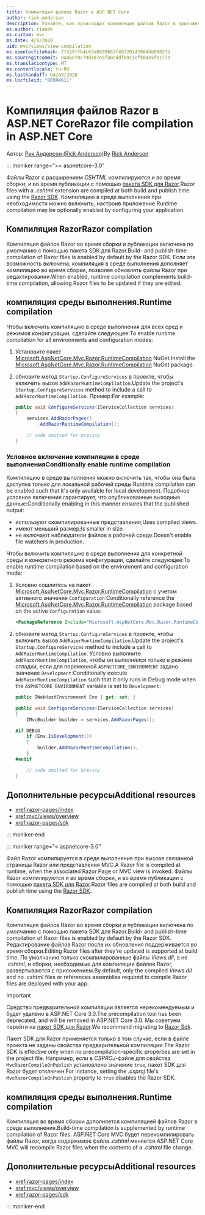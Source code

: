 ```yaml
---
title: Компиляция файлов Razor в ASP.NET Core
author: rick-anderson
description: Узнайте, как происходит компиляция файлов Razor в приложении ASP.NET Core.
ms.author: riande
ms.custom: mvc
ms.date: 4/8/2020
uid: mvc/views/view-compilation
ms.openlocfilehash: 7f329ffb4c63e8699663f49720145984bb8802fd
ms.sourcegitcommit: 9a46e78c79d167e5fa0cddf89c1ef584e5fe1779
ms.translationtype: MT
ms.contentlocale: ru-RU
ms.lasthandoff: 04/09/2020
ms.locfileid: "80994611"
---
```

# <a name="razor-file-compilation-in-aspnet-core"></a><span data-ttu-id="2f37b-103">Компиляция файлов Razor в ASP.NET Core</span><span class="sxs-lookup"><span data-stu-id="2f37b-103">Razor file compilation in ASP.NET Core</span></span>

<span data-ttu-id="2f37b-104">Автор: [Рик Андерсон (Rick Anderson)](https://twitter.com/RickAndMSFT)</span><span class="sxs-lookup"><span data-stu-id="2f37b-104">By [Rick Anderson](https://twitter.com/RickAndMSFT)</span></span>

::: moniker range=">= aspnetcore-3.0"

<span data-ttu-id="2f37b-105">Файлы Razor с расширением *CSHTML* компилируются и во время сборки, и во время публикации с помощью [пакета SDK для Razor](xref:razor-pages/sdk).</span><span class="sxs-lookup"><span data-stu-id="2f37b-105">Razor files with a *.cshtml* extension are compiled at both build and publish time using the [Razor SDK](xref:razor-pages/sdk).</span></span> <span data-ttu-id="2f37b-106">Компиляцию в среде выполнения при необходимости можно включить, настроив приложение.</span><span class="sxs-lookup"><span data-stu-id="2f37b-106">Runtime compilation may be optionally enabled by configuring your application.</span></span>

## <a name="razor-compilation"></a><span data-ttu-id="2f37b-107">Компиляция Razor</span><span class="sxs-lookup"><span data-stu-id="2f37b-107">Razor compilation</span></span>

<span data-ttu-id="2f37b-108">Компиляция файлов Razor во время сборки и публикации включена по умолчанию с помощью пакета SDK для Razor.</span><span class="sxs-lookup"><span data-stu-id="2f37b-108">Build- and publish-time compilation of Razor files is enabled by default by the Razor SDK.</span></span> <span data-ttu-id="2f37b-109">Если эта возможность включена, компиляция в среде выполнения дополняет компиляцию во время сборки, позволяя обновлять файлы Razor при редактировании.</span><span class="sxs-lookup"><span data-stu-id="2f37b-109">When enabled, runtime compilation complements build-time compilation, allowing Razor files to be updated if they are edited.</span></span>

## <a name="runtime-compilation"></a><span data-ttu-id="2f37b-110">компиляция среды выполнения.</span><span class="sxs-lookup"><span data-stu-id="2f37b-110">Runtime compilation</span></span>

<span data-ttu-id="2f37b-111">Чтобы включить компиляцию в среде выполнения для всех сред и режимов конфигурации, сделайте следующее:</span><span class="sxs-lookup"><span data-stu-id="2f37b-111">To enable runtime compilation for all environments and configuration modes:</span></span>

1. <span data-ttu-id="2f37b-112">Установите пакет [Microsoft.AspNetCore.Mvc.Razor.RuntimeCompilation](https://www.nuget.org/packages/Microsoft.AspNetCore.Mvc.Razor.RuntimeCompilation/) NuGet.</span><span class="sxs-lookup"><span data-stu-id="2f37b-112">Install the [Microsoft.AspNetCore.Mvc.Razor.RuntimeCompilation](https://www.nuget.org/packages/Microsoft.AspNetCore.Mvc.Razor.RuntimeCompilation/) NuGet package.</span></span>

1. <span data-ttu-id="2f37b-113">обновите метод `Startup.ConfigureServices` в проекте, чтобы включить вызов `AddRazorRuntimeCompilation`.</span><span class="sxs-lookup"><span data-stu-id="2f37b-113">Update the project's `Startup.ConfigureServices` method to include a call to `AddRazorRuntimeCompilation`.</span></span> <span data-ttu-id="2f37b-114">Пример:</span><span class="sxs-lookup"><span data-stu-id="2f37b-114">For example:</span></span>

    ```csharp
    public void ConfigureServices(IServiceCollection services)
    {
        services.AddRazorPages()
            .AddRazorRuntimeCompilation();

        // code omitted for brevity
    }
    ```

### <a name="conditionally-enable-runtime-compilation"></a><span data-ttu-id="2f37b-115">Условное включение компиляции в среде выполнения</span><span class="sxs-lookup"><span data-stu-id="2f37b-115">Conditionally enable runtime compilation</span></span>

<span data-ttu-id="2f37b-116">Компиляцию в среде выполнения можно включить так, чтобы она была доступна только для локальной рабочей среды.</span><span class="sxs-lookup"><span data-stu-id="2f37b-116">Runtime compilation can be enabled such that it's only available for local development.</span></span> <span data-ttu-id="2f37b-117">Подобное условное включение гарантирует, что опубликованные выходные данные:</span><span class="sxs-lookup"><span data-stu-id="2f37b-117">Conditionally enabling in this manner ensures that the published output:</span></span>

* <span data-ttu-id="2f37b-118">используют скомпилированные представления;</span><span class="sxs-lookup"><span data-stu-id="2f37b-118">Uses compiled views.</span></span>
* <span data-ttu-id="2f37b-119">имеют меньший размер;</span><span class="sxs-lookup"><span data-stu-id="2f37b-119">Is smaller in size.</span></span>
* <span data-ttu-id="2f37b-120">не включают наблюдатели файлов в рабочей среде.</span><span class="sxs-lookup"><span data-stu-id="2f37b-120">Doesn't enable file watchers in production.</span></span>

<span data-ttu-id="2f37b-121">Чтобы включить компиляцию в среде выполнения для конкретной среды и конкретного режима конфигурации, сделайте следующее:</span><span class="sxs-lookup"><span data-stu-id="2f37b-121">To enable runtime compilation based on the environment and configuration mode:</span></span>

1. <span data-ttu-id="2f37b-122">Условно сошлитесь на пакет [Microsoft.AspNetCore.Mvc.Razor.RuntimeCompilation](https://www.nuget.org/packages/Microsoft.AspNetCore.Mvc.Razor.RuntimeCompilation/) с учетом активного значения `Configuration`:</span><span class="sxs-lookup"><span data-stu-id="2f37b-122">Conditionally reference the [Microsoft.AspNetCore.Mvc.Razor.RuntimeCompilation](https://www.nuget.org/packages/Microsoft.AspNetCore.Mvc.Razor.RuntimeCompilation/) package based on the active `Configuration` value:</span></span>

    ```xml
    <PackageReference Include="Microsoft.AspNetCore.Mvc.Razor.RuntimeCompilation" Version="3.1.0" Condition="'$(Configuration)' == 'Debug'" />
    ```

1. <span data-ttu-id="2f37b-123">обновите метод `Startup.ConfigureServices` в проекте, чтобы включить вызов `AddRazorRuntimeCompilation`.</span><span class="sxs-lookup"><span data-stu-id="2f37b-123">Update the project's `Startup.ConfigureServices` method to include a call to `AddRazorRuntimeCompilation`.</span></span> <span data-ttu-id="2f37b-124">Условно выполните `AddRazorRuntimeCompilation`, чтобы он выполнялся только в режиме отладки, если для переменной `ASPNETCORE_ENVIRONMENT` задано значение `Development`:</span><span class="sxs-lookup"><span data-stu-id="2f37b-124">Conditionally execute `AddRazorRuntimeCompilation` such that it only runs in Debug mode when the `ASPNETCORE_ENVIRONMENT` variable is set to `Development`:</span></span>

    ```csharp
    public IWebHostEnvironment Env { get; set; }

    public void ConfigureServices(IServiceCollection services)
    {
        IMvcBuilder builder = services.AddRazorPages();

    #if DEBUG
        if (Env.IsDevelopment())
        {
            builder.AddRazorRuntimeCompilation();
        }
    #endif

        // code omitted for brevity
    }
    ```

## <a name="additional-resources"></a><span data-ttu-id="2f37b-125">Дополнительные ресурсы</span><span class="sxs-lookup"><span data-stu-id="2f37b-125">Additional resources</span></span>

* <xref:razor-pages/index>
* <xref:mvc/views/overview>
* <xref:razor-pages/sdk>

::: moniker-end

::: moniker range="< aspnetcore-3.0"

<span data-ttu-id="2f37b-126">Файл Razor компилируется в среде выполнения при вызове связанной страницы Razor или представления MVC.</span><span class="sxs-lookup"><span data-stu-id="2f37b-126">A Razor file is compiled at runtime, when the associated Razor Page or MVC view is invoked.</span></span> <span data-ttu-id="2f37b-127">Файлы Razor компилируются и во время сборки, и во время публикации с помощью [пакета SDK для Razor](xref:razor-pages/sdk).</span><span class="sxs-lookup"><span data-stu-id="2f37b-127">Razor files are compiled at both build and publish time using the [Razor SDK](xref:razor-pages/sdk).</span></span>

## <a name="razor-compilation"></a><span data-ttu-id="2f37b-128">Компиляция Razor</span><span class="sxs-lookup"><span data-stu-id="2f37b-128">Razor compilation</span></span>

<span data-ttu-id="2f37b-129">Компиляция файлов Razor во время сборки и публикации включена по умолчанию с помощью пакета SDK для Razor.</span><span class="sxs-lookup"><span data-stu-id="2f37b-129">Build- and publish-time compilation of Razor files is enabled by default by the Razor SDK.</span></span> <span data-ttu-id="2f37b-130">Редактирование файлов Razor после их обновления поддерживается во время сборки.</span><span class="sxs-lookup"><span data-stu-id="2f37b-130">Editing Razor files after they're updated is supported at build time.</span></span> <span data-ttu-id="2f37b-131">По умолчанию только скомпилированные файлы *Views.dll*, а не *.cshtml*, и сборки, необходимые для компиляции файлов Razor, развертываются с приложением.</span><span class="sxs-lookup"><span data-stu-id="2f37b-131">By default, only the compiled *Views.dll* and no *.cshtml* files or references assemblies required to compile Razor files are deployed with your app.</span></span>

> [!IMPORTANT]
> <span data-ttu-id="2f37b-132">Средство предварительной компиляции является нерекомендуемым и будет удалено в ASP.NET Core 3.0.</span><span class="sxs-lookup"><span data-stu-id="2f37b-132">The precompilation tool has been deprecated, and will be removed in ASP.NET Core 3.0.</span></span> <span data-ttu-id="2f37b-133">Мы советуем перейти на [пакет SDK для Razor](xref:razor-pages/sdk).</span><span class="sxs-lookup"><span data-stu-id="2f37b-133">We recommend migrating to [Razor Sdk](xref:razor-pages/sdk).</span></span>
>
> <span data-ttu-id="2f37b-134">Пакет SDK для Razor применяется только в том случае, если в файле проекта не заданы свойства предварительной компиляции.</span><span class="sxs-lookup"><span data-stu-id="2f37b-134">The Razor SDK is effective only when no precompilation-specific properties are set in the project file.</span></span> <span data-ttu-id="2f37b-135">Например, если в *CSPROJ*-файле для свойства `MvcRazorCompileOnPublish` установлено значение `true`, пакет SDK для Razor будет отключен.</span><span class="sxs-lookup"><span data-stu-id="2f37b-135">For instance, setting the *.csproj* file's `MvcRazorCompileOnPublish` property to `true` disables the Razor SDK.</span></span>

## <a name="runtime-compilation"></a><span data-ttu-id="2f37b-136">компиляция среды выполнения.</span><span class="sxs-lookup"><span data-stu-id="2f37b-136">Runtime compilation</span></span>

<span data-ttu-id="2f37b-137">Компиляция во время сборки дополняется компиляцией файлов Razor в среде выполнения.</span><span class="sxs-lookup"><span data-stu-id="2f37b-137">Build-time compilation is supplemented by runtime compilation of Razor files.</span></span> <span data-ttu-id="2f37b-138">ASP.NET Core MVC будет перекомпилировать файлы Razor, когда содержимое файла *.cshtml* меняется.</span><span class="sxs-lookup"><span data-stu-id="2f37b-138">ASP.NET Core MVC will recompile Razor files when the contents of a *.cshtml* file change.</span></span>

## <a name="additional-resources"></a><span data-ttu-id="2f37b-139">Дополнительные ресурсы</span><span class="sxs-lookup"><span data-stu-id="2f37b-139">Additional resources</span></span>

* <xref:razor-pages/index>
* <xref:mvc/views/overview>
* <xref:razor-pages/sdk>

::: moniker-end